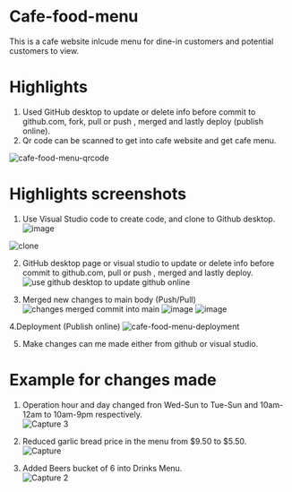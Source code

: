 # Cafe-food-menu
This is a cafe website inlcude menu for dine-in customers and potential customers to view.

# Highlights
1. Used GitHub desktop to update or delete info before commit to github.com, fork,  pull or push , merged and lastly deploy (publish online).<br>
2. Qr code can be scanned to get into cafe website and get cafe menu.<br>

![cafe-food-menu-qrcode](https://user-images.githubusercontent.com/81385413/124371248-7929bd00-dcb2-11eb-9794-155b46910232.PNG)



# Highlights screenshots
1. Use Visual Studio code to create code, and clone to Github desktop. 
![image](https://user-images.githubusercontent.com/81385413/124404562-0a119e80-dd6e-11eb-911a-159a224d515f.png)

![clone](https://user-images.githubusercontent.com/81385413/124404554-fd8d4600-dd6d-11eb-8615-7f78ca14b433.JPG)

2. GitHub desktop page or visual studio to update or delete info before commit to github.com, pull or push , merged and lastly deploy.<br>
![use github desktop to update github online](https://user-images.githubusercontent.com/81385413/124370978-af197200-dcaf-11eb-8e8f-1d437d8c672b.PNG)


3. Merged new changes to main body (Push/Pull)
![changes merged commit into main](https://user-images.githubusercontent.com/81385413/124371054-ad03e300-dcb0-11eb-87f6-a3207a402c5a.PNG)
![image](https://user-images.githubusercontent.com/81385413/124405634-b99c4000-dd71-11eb-96ec-f196339acacf.png)
![image](https://user-images.githubusercontent.com/81385413/124405484-59a59980-dd71-11eb-9242-065cfdf9748b.png)


4.Deployment (Publish online)
![cafe-food-menu-deployment](https://user-images.githubusercontent.com/81385413/124371027-71691900-dcb0-11eb-8a87-ebf48b49db69.PNG)

5. Make changes can me made either from github or visual studio.


# Example for changes made
1. Operation hour and day changed fron Wed-Sun to Tue-Sun and 10am-12am to 10am-9pm respectively. <br>
![Capture 3](https://user-images.githubusercontent.com/81385413/124371701-efc8b980-dcb6-11eb-8343-af3cc67d41b1.PNG)

2. Reduced garlic bread price in the menu from $9.50 to $5.50. <br>
![Capture](https://user-images.githubusercontent.com/81385413/124371710-ffe09900-dcb6-11eb-9233-2ddb4aba38b9.PNG)


3. Added Beers bucket of 6 into Drinks Menu. <br>
![Capture 2](https://user-images.githubusercontent.com/81385413/124371713-0242f300-dcb7-11eb-89a5-1b32e832a179.PNG)





